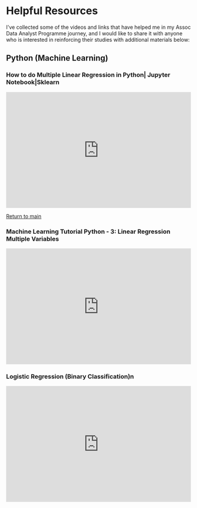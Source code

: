 <h1>Helpful Resources</h1>
<p>I've collected some of the videos and links that have helped me in my Assoc Data Analyst Programme journey, and I would like to share it with anyone who is interested in reinforcing their studies with additional materials below:</p>
<h2>Python (Machine Learning)</h2>
<h3>How to do Multiple Linear Regression in Python| Jupyter Notebook|Sklearn</h3>
<iframe width="100%" height="315" src="https://www.youtube.com/embed/WngoqVB6cXw" title="YouTube video player" frameborder="0" allow="accelerometer; autoplay; clipboard-write; encrypted-media; gyroscope; picture-in-picture" allowfullscreen></iframe>
<p><a href="index">Return to main</a></p>
<h3>Machine Learning Tutorial Python - 3: Linear Regression Multiple Variables</h3>
<iframe width="100%" height="315" src="https://www.youtube.com/embed/J_LnPL3Qg70" title="YouTube video player" frameborder="0" allow="accelerometer; autoplay; clipboard-write; encrypted-media; gyroscope; picture-in-picture" allowfullscreen></iframe>
<h3>Logistic Regression (Binary Classification)n</h3>
<iframe width="100%" height="315" src="https://www.youtube.com/embed/zM4VZR0px8E" title="YouTube video player" frameborder="0" allow="accelerometer; autoplay; clipboard-write; encrypted-media; gyroscope; picture-in-picture" allowfullscreen></iframe>

